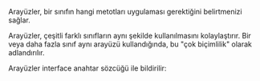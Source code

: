 Arayüzler, bir sınıfın hangi metotları uygulaması gerektiğini belirtmenizi sağlar.

Arayüzler, çeşitli farklı sınıfların aynı şekilde kullanılmasını kolaylaştırır. Bir veya daha fazla sınıf aynı arayüzü kullandığında, bu "çok biçimlilik" olarak adlandırılır.

Arayüzler interface anahtar sözcüğü ile bildirilir: